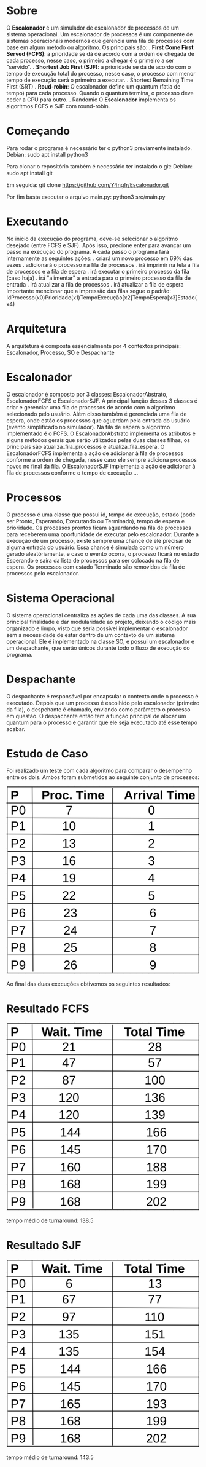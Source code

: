 # Sobre

O **Escalonador** é um simulador de escalonador de processos de um sistema operacional.
Um escalonador de processos é um componente de sistemas operacionais modernos que gerencia uma fila de processos com base em algum método ou algoritmo.
Os principais são: 
    . **First Come First Served (FCFS)**: a prioridade se dá de acordo com a ordem de chegada de cada processo, nesse caso, o primeiro a chegar é o primeiro a ser "servido".
    . **Shortest Job First (SJF)**: a prioridade se dá de acordo com o tempo de execução total do processo, nesse caso, o processo com menor tempo de execução será o primeiro a executar.
    . Shortest Remaining Time First (SRT)
    . **Roud-robin**: O escalonador define um quantum (fatia de tempo) para cada processo. Quando o quantum termina, o processo deve ceder a CPU para outro.
    . Randomic
O **Escalonador** implementa os algoritmos FCFS e SJF com round-robin.

# Começando

Para rodar o programa é necessário ter o python3 previamente instalado.
Debian:
sudo apt install python3

Para clonar o repositório também é necessário ter instalado o git:
Debian:
sudo apt install git

Em seguida:
git clone https://github.com/Y4ngfr/Escalonador.git

Por fim basta executar o arquivo main.py:
python3 src/main.py

# Executando

No inicio da execução do programa, deve-se selecionar o algoritmo desejado (entre FCFS e SJF). Após isso, precione enter para avançar um passo na execução do programa.
A cada passo o programa fará internamente as seguintes ações: 
    . criará um novo processo em 69% das vezes
    . adicionará o processo na fila de processos
    . irá imprimir na tela a fila de processos e a fila de espera
    . irá executar o primeiro processo da fila (caso haja)
    . irá "alimentar" a entrada para o primeiro processo da fila de entrada
    . irá atualizar a fila de processos
    . irá atualizar a fila de espera
Importante mencionar que a impressão das filas segue o padrão:
IdProcesso(x0)Prioridade(x1)TempoExecução[x2]TempoEspera[x3]Estado(x4)

# Arquitetura

A arquitetura é composta essencialmente por 4 contextos principais: Escalonador, Processo, SO e Despachante

# Escalonador

O escalonador é composto por 3 classes: EscalonadorAbstrato, EscalonadorFCFS e EscalonadorSJF.
A principal função dessas 3 classes é criar e gerenciar uma fila de processos de acordo com o algoritmo selecionado pelo usuário. Além disso também é gerenciada uma fila de espera, onde estão os processos que aguardam pela entrada do usuário (evento simplificado no simulador). Na fila de espera o algoritmo implementado é o FCFS.
O EscalonadorAbstrato implementa os atributos e alguns métodos gerais que serão utilizados pelas duas classes filhas, os principais são atualiza_fila_processos e atualiza_fila_espera.
O EscalonadorFCFS implementa a ação de adicionar à fila de processos conforme a ordem de chegada, nesse caso ele sempre adiciona processos novos no final da fila.
O EscalonadorSJF implementa a ação de adicionar à fila de processos conforme o tempo de execução ...

# Processos

O processo é uma classe que possui id, tempo de execução, estado (pode ser Pronto, Esperando, Executando ou Terminado), tempo de espera e prioridade.
Os processos prontos ficam aguardando na fila de processos para receberem uma oportunidade de executar pelo escalonador. Durante a execução de um processo, existe sempre uma chance de ele precisar de alguma entrada do usuário. Essa chance é simulada como um número gerado aleatóriamente, e caso o evento ocorra, o processo ficará no estado Esperando e saíra da lista de processos para ser colocado na fila de espera.
Os processos com estado Terminado são removidos da fila de processos pelo escalonador.

# Sistema Operacional

O sistema operacional centraliza as ações de cada uma das classes. A sua principal finalidade é dar modularidade ao projeto, deixando o código mais organizado e limpo, visto que seria possível implementar o escalonador sem a necessidade de estar dentro de um contexto de um sistema operacional.
Ele é implementado na classe SO, e possui um escalonador e um despachante, que serão únicos durante todo o fluxo de execução do programa.

# Despachante

O despachante é responsável por encapsular o contexto onde o processo é executado.
Depois que um processo é escolhido pelo escalonador (primeiro da fila), o despchante é chamado, enviando como parâmetro o processo em questão. O despachante então tem a função principal de alocar um quantum para o processo e garantir que ele seja executado até esse tempo acabar. 

# Estudo de Caso

Foi realizado um teste com cada algoritmo para comparar o desempenho entre os dois.
Ambos foram submetidos ao seguinte conjunto de processos:

![alt text](tabela_processos.png)

Ao final das duas execuções obtivemos os seguintes resultados:

# Resultado FCFS

![alt text](resultado_fcfs.png)

tempo médio de turnaround: 138.5

# Resultado SJF

![alt text](resultado_sjf.png)

tempo médio de turnaround: 143.5
